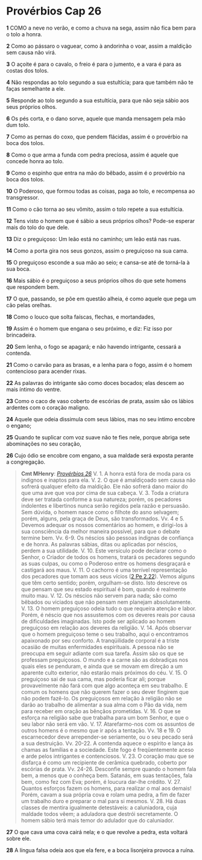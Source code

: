 # Provérbios Cap 26

**1** 	COMO a neve no verão, e como a chuva na sega, assim não fica bem para o tolo a honra.

**2** 	Como ao pássaro o vaguear, como à andorinha o voar, assim a maldição sem causa não virá.

**3** 	O açoite é para o cavalo, o freio é para o jumento, e a vara é para as costas dos tolos.

**4** 	Não respondas ao tolo segundo a sua estultícia; para que também não te faças semelhante a ele.

**5** 	Responde ao tolo segundo a sua estultícia, para que não seja sábio aos seus próprios olhos.

**6** 	Os pés corta, e o dano sorve, aquele que manda mensagem pela mão dum tolo.

**7** 	Como as pernas do coxo, que pendem flácidas, assim é o provérbio na boca dos tolos.

**8** 	Como o que arma a funda com pedra preciosa, assim é aquele que concede honra ao tolo.

**9** 	Como o espinho que entra na mão do bêbado, assim é o provérbio na boca dos tolos.

**10** 	O Poderoso, que formou todas as coisas, paga ao tolo, e recompensa ao transgressor.

**11** 	Como o cão torna ao seu vômito, assim o tolo repete a sua estultícia.

**12** 	Tens visto o homem que é sábio a seus próprios olhos? Pode-se esperar mais do tolo do que dele.

**13** 	Diz o preguiçoso: Um leão está no caminho; um leão está nas ruas.

**14** 	Como a porta gira nos seus gonzos, assim o preguiçoso na sua cama.

**15** 	O preguiçoso esconde a sua mão ao seio; e cansa-se até de torná-la à sua boca.

**16** 	Mais sábio é o preguiçoso a seus próprios olhos do que sete homens que respondem bem.

**17** 	O que, passando, se põe em questão alheia, é como aquele que pega um cão pelas orelhas.

**18** 	Como o louco que solta faíscas, flechas, e mortandades,

**19** 	Assim é o homem que engana o seu próximo, e diz: Fiz isso por brincadeira.

**20** 	Sem lenha, o fogo se apagará; e não havendo intrigante, cessará a contenda.

**21** 	Como o carvão para as brasas, e a lenha para o fogo, assim é o homem contencioso para acender rixas.

**22** 	As palavras do intrigante são como doces bocados; elas descem ao mais íntimo do ventre.

**23** 	Como o caco de vaso coberto de escórias de prata, assim são os lábios ardentes com o coração maligno.

**24** 	Aquele que odeia dissimula com seus lábios, mas no seu íntimo encobre o engano;

**25** 	Quando te suplicar com voz suave não te fies nele, porque abriga sete abominações no seu coração,

**26** 	Cujo ódio se encobre com engano, a sua maldade será exposta perante a congregação.

> **Cmt MHenry**: *[Provérbios 26](../20A-Pv/26.md#0)* V. 1. A honra está fora de moda para os indignos e inaptos para ela. V. 2. O que é amaldiçoado sem causa não sofrerá qualquer efeito da maldição. Ele não sofrerá dano maior do que uma ave que voa por cima de sua cabeça. V. 3. Toda a criatura deve ser tratada conforme a sua natureza; porém, os pecadores indolentes e libertinos nunca serão regidos pela razão e persuasão. Sem dúvida, o homem nasce como o filhote do asno selvagem; porém, alguns, pela graça de Deus, são transformados. Vv. 4 e 5. Devemos adequar os nossos comentários ao homem, e dirigi-los à sua consciência da melhor maneira possível, para que o debate termine bem. Vv. 6-9. Os néscios são pessoas indignas de confiança e de honra. As palavras sábias, ditas ou aplicadas por néscios, perdem a sua utilidade. V. 10. Este versículo pode declarar como o Senhor, o Criador de todos os homens, tratará os pecadores segundo as suas culpas, ou como o Poderoso entre os homens desgraçará e castigará aos maus. V. 11. O cachorro é uma terrível representação dos pecadores que tomam aos seus vícios ([2 Pe 2.22](../61N-2Pe/02.md#22)). Vemos alguns que têm certo sentido; porém, orgulham-se disto. Isto descreve os que pensam que seu estado espiritual é bom, quando é realmente muito mau. V. 12. Os néscios não servem para nada; são como bêbados ou viciados que não pensam nem planejam absolutamente. V. 13. O homem preguiçoso odeia tudo o que requeira atenção e labor. Porém, é néscio que nos assustemos com os deveres reais por causa de dificuldades imaginadas. Isto pode ser aplicado ao homem preguiçoso em relação aos deveres da religião. V. 14. Após observar que o homem preguiçoso teme o seu trabalho, aqui o encontramos apaixonado por seu conforto. A tranqüilidade corporal é a triste ocasião de muitas enfermidades espirituais. A pessoa não se preocupa em seguir adiante com sua tarefa. Assim são os que se professam preguiçosos. O mundo e a carne são as dobradiças nos quais eles se penduram, e ainda que se movam em direção a um aparente culto exterior, não estarão mais próximos do céu. V. 15. O preguiçoso sai de sua cama, mas podería ficar ali; porque provavelmente não fará com que algo aconteça em seu trabalho. E comum os homens que não querem fazer o seu dever fingirem que não podem fazê-lo. Os preguiçosos em relação à religião não se darão ao trabalho de alimentar a sua alma com o Pão da vida, nem para receber em oração as bênçãos prometidas. V. 16. O que se esforça na religião sabe que trabalha para um bom Senhor, e que o seu labor não será em vão. V. 17. Atarefarmo-nos com os assuntos de outros homens é o mesmo que ir após a tentação. Vv. 18 e 19. O escarnecedor deve arrepender-se seriamente, ou o seu pecado será a sua destruição. Vv. 20-22. A contenda aquece o espírito e lança às chamas as famílias e a sociedade. Este fogo é freqüentemente aceso e arde pelos intrigantes e contenciosos. V. 23. O coração mau que se disfarça é como um recipiente de cerâmica quebrado, coberto por escórias de prata. Vv. 24-26. Desconfie sempre quando o homem fala bem, a menos que o conheça bem. Satanás, em suas tentações, fala bem, como fez com Eva; porém, é loucura dar-lhe crédito. V. 27. Quantos esforços fazem os homens, para realizar o mal aos demais! Porém, cavam a sua própria cova e rolam uma pedra, a fim de fazer um trabalho duro e preparar o mal para si mesmos. V. 28. Há duas classes de mentira igualmente detestáveis: a caluniadora, cuja maldade todos vêem; a aduladora que destrói secretamente. O homem sábio terá mais temor do adulador que do caluniador.

**27** 	O que cava uma cova cairá nela; e o que revolve a pedra, esta voltará sobre ele.

**28** 	A língua falsa odeia aos que ela fere, e a boca lisonjeira provoca a ruína.

